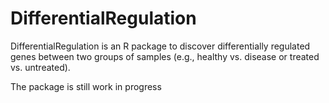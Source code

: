 # DifferentialRegulation

DifferentialRegulation is an R package to discover differentially regulated genes between two groups of samples (e.g., healthy vs. disease or treated vs. untreated).

The package is still work in progress